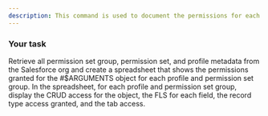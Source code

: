 ```yaml
---
description: This command is used to document the permissions for each user persona in a Salesforce Org
---
```


### Your task   

Retrieve all permission set group, permission set, and profile metadata from the Salesforce org and create a spreadsheet that shows the permissions granted for the #$ARGUMENTS object for each profile and permission set group. In the spreadsheet, for each profile and permission set group, display the CRUD access for the object, the FLS for each field, the record type access granted, and the tab access.   